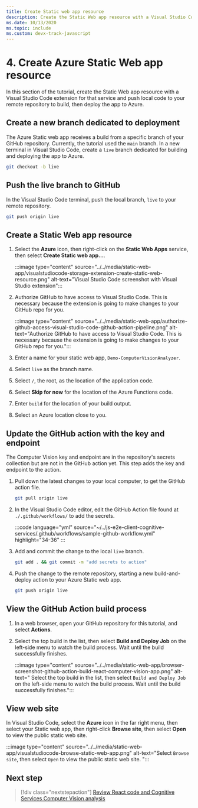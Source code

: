 ```yaml
---
title: Create Static web app resource
description: Create the Static Web app resource with a Visual Studio Code extension for that service.
ms.date: 10/13/2020
ms.topic: include
ms.custom: devx-track-javascript
---
```


# 4. Create Azure Static Web app resource

In this section of the tutorial, create the Static Web app resource with a Visual Studio Code extension for that service and push local code to your remote repository to build, then deploy the app to Azure.

## Create a new branch dedicated to deployment

The Azure Static web app receives a build from a specific branch of your GitHub repository. Currently, the tutorial used the `main` branch. In a new terminal in Visual Studio Code, create a `live` branch dedicated for building and deploying the app to Azure.

```bash
git checkout -b live
```

## Push the live branch to GitHub

In the Visual Studio Code terminal, push the local branch, `live` to your remote repository.

```bash
git push origin live
```

## Create a Static Web app resource

1. Select the **Azure** icon, then right-click on the **Static Web Apps** service, then select **Create Static web app...**. 

    :::image type="content" source="../../media/static-web-app/visualstudiocode-storage-extension-create-static-web-resource.png" alt-text="Visual Studio Code screenshot with Visual Studio extension":::

1. Authorize GitHub to have access to Visual Studio Code. This is necessary because the extension is going to make changes to your GitHub repo for you.  

    :::image type="content" source="../../media/static-web-app/authorize-github-access-visual-studio-code-github-action-pipeline.png" alt-text="Authorize GitHub to have access to Visual Studio Code. This is necessary because the extension is going to make changes to your GitHub repo for you.":::

1. Enter a name for your static web app, `Demo-ComputerVisionAnalyzer`.  
1. Select `live` as the branch name. 
1. Select `/`, the root, as the location of the application code.
1. Select **Skip for now** for the location of the Azure Functions code.
1. Enter `build` for the location of your build output.
1. Select an Azure location close to you.  

## Update the GitHub action with the key and endpoint

The Computer Vision key and endpoint are in the repository's secrets collection but are not in the GitHub action yet. This step adds the key and endpoint to the action.

1. Pull down the latest changes to your local computer, to get the GitHub action file.

    ```bash
    git pull origin live
    ```

1. In the Visual Studio Code editor, edit the GitHub Action file found at `./.github/workflows/` to add the secrets. 

    :::code language="yml" source="~/../js-e2e-client-cognitive-services/.github/workflows/sample-github-workflow.yml" highlight="34-36" :::

    
1. Add and commit the change to the local `live` branch.

    ```bash
    git add . && git commit -m "add secrets to action"
    ```

1. Push the change to the remote repository, starting a new build-and-deploy action to your Azure Static web app.

    ```bash
    git push origin live
    ```

## View the GitHub Action build process

1. In a web browser, open your GitHub repository for this tutorial, and select **Actions**. 

1. Select the top build in the list, then select **Build and Deploy Job** on the left-side menu to watch the build process. Wait until the build successfully finishes.

    :::image type="content" source="../../media/static-web-app/browser-screenshot-github-action-build-react-computer-vision-app.png" alt-text=" Select the top build in the list, then select `Build and Deploy Job` on the left-side menu to watch the build process. Wait until the build successfully finishes.":::

## View web site

In Visual Studio Code, select the **Azure** icon in the far right menu, then select your Static web app, then right-click **Browse site**, then select **Open** to view the public static web site. 

:::image type="content" source="../../media/static-web-app/visualstudiocode-browse-static-web-app.png" alt-text="Select `Browse site`, then select `Open` to view the public static web site. ":::

## Next step

> [!div class="nextstepaction"]
> [Review React code and Cognitive Services Computer Vision analysis](add-computer-vision-react-app.md)